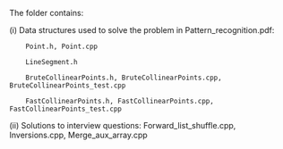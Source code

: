 The folder contains:

(i) Data structures used to solve the problem in Pattern_recognition.pdf: 

        Point.h, Point.cpp
        
        LineSegment.h

        BruteCollinearPoints.h, BruteCollinearPoints.cpp, BruteCollinearPoints_test.cpp 
        
        FastCollinearPoints.h, FastCollinearPoints.cpp, FastCollinearPoints_test.cpp 

(ii) Solutions to interview questions: Forward_list_shuffle.cpp, Inversions.cpp, Merge_aux_array.cpp
